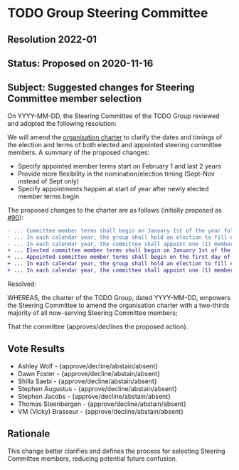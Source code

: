# TODO Group Steering Committee

## Resolution 2022-01

## Status: Proposed on 2020-11-16

## Subject: Suggested changes for Steering Committee member selection

On YYYY-MM-DD, the Steering Committee of the TODO Group reviewed and adopted the following resolution:

We will amend the [organisation charter](/CHARTER.adoc) to clarify the dates and timings of the election and terms of both elected and appointed steering committee members. A summary of the proposed changes:

- Specify appointed member terms start on February 1 and last 2 years
- Provide more flexibility in the nomination/election timing (Sept-Nov
instead of Sept only)
- Specify appointments happen at start of year after newly elected
member terms begin

The proposed changes to the charter are as follows (initially proposed as [#90](https://github.com/todogroup/governance/pull/90)):

```diff
- ... Committee member terms shall begin on January 1st of the year following election or appointment, and terminate on December 31st of the second year following election or appointment.
- ... In each calendar year, the group shall hold an election to fill elected positions which will be vacated at the end of that year. The election process shall include nominations and voting during the month of September.
- ... In each calendar year, the committee shall appoint one (1) member to fill the appointed position which will be vacated at the end of that year. The appointment shall be made during the month of October, by the current members of the commitee at that time.
+ ... Elected committee member terms shall begin on January 1st of the year following election, and terminate on December 31st of the second year following election.
+ ... Appointed committee member terms shall begin on the first day of the month after their appointment, and terminate on the last day of the month exactly 24 months after their appointment, unless the appointment is to replace a departed member as detailed below. Typically an appointed term will be February 1st for term start and January 31st two years later for term end.
+ ... In each calendar year, the group shall hold an election to fill elected positions which will be vacated at the end of that year. The election process shall include nominations and voting no earlier than during the month of September and no later than during the month of November.
+ ... In each calendar year, the committee shall appoint one (1) member to fill the appointed position which will be vacated that year. The appointment shall be made in January immediately after the start of the term for new elected members, by the current members of the committee at that time.
```

Resolved:

WHEREAS, the charter of the TODO Group, dated YYYY-MM-DD, empowers the Steering Committee to amend the organisation charter with a two-thirds majority of all now-serving Steering Committee members;

That the committee {approves/declines the proposed action}.

## Vote Results

- Ashley Wolf - {approve/decline/abstain/absent}
- Dawn Foster - {approve/decline/abstain/absent}
- Shilla Saebi - {approve/decline/abstain/absent}
- Stephen Augustus - {approve/decline/abstain/absent}
- Stephen Jacobs - {approve/decline/abstain/absent}
- Thomas Steenbergen - {approve/decline/abstain/absent}
- VM (Vicky) Brasseur - {approve/decline/abstain/absent}

## Rationale

This change better clarifies and defines the process for selecting Steering Committee members, reducing potential future confusion.
